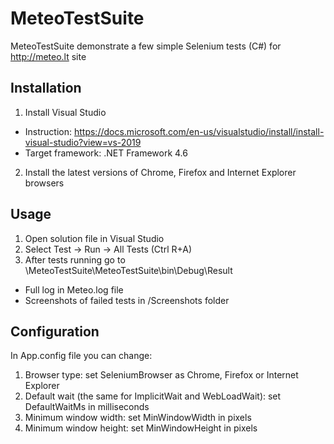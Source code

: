 # MeteoTestSuite

MeteoTestSuite demonstrate a few simple Selenium tests (C#) for http://meteo.lt site

## Installation

1. Install Visual Studio
 * Instruction: https://docs.microsoft.com/en-us/visualstudio/install/install-visual-studio?view=vs-2019
 * Target framework: .NET Framework 4.6
2. Install the latest versions of Chrome, Firefox and Internet Explorer browsers

## Usage

1. Open solution file in Visual Studio
2. Select Test -> Run -> All Tests (Ctrl R+A)
3. After tests running go to \MeteoTestSuite\MeteoTestSuite\bin\Debug\Result
 * Full log in Meteo.log file
 * Screenshots of failed tests in /Screenshots folder
 
## Configuration

In App.config file you can change:
1. Browser type: set SeleniumBrowser as Chrome, Firefox or Internet Explorer
2. Default wait (the same for ImplicitWait and WebLoadWait): set DefaultWaitMs in milliseconds
3. Minimum window width: set MinWindowWidth in pixels
4. Minimum window height: set MinWindowHeight in pixels